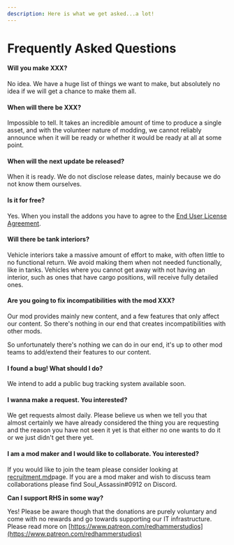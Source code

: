 ```yaml
---
description: Here is what we get asked...a lot!
---
```


# Frequently Asked Questions

#### Will you make XXX?

No idea. We have a huge list of things we want to make, but absolutely no idea if we will get a chance to make them all.

#### When will there be XXX?

Impossible to tell. It takes an incredible amount of time to produce a single asset, and with the volunteer nature of modding, we cannot reliably announce when it will be ready or whether it would be ready at all at some point.

#### When will the next update be released?

When it is ready. We do not disclose release dates, mainly because we do not know them ourselves.

#### Is it for free?

Yes. When you install the addons you have to agree to the [End User License Agreement](arma-reforger/eula.md).

#### Will there be tank interiors?

Vehicle interiors take a massive amount of effort to make, with often little to no functional return. We avoid making them when not needed functionally, like in tanks. Vehicles where you cannot get away with not having an interior, such as ones that have cargo positions, will receive fully detailed ones.

#### Are you going to fix incompatibilities with the mod XXX?

Our mod provides mainly new content, and a few features that only affect our content. So there's nothing in our end that creates incompatibilities with other mods.

So unfortunately there's nothing we can do in our end, it's up to other mod teams to add/extend their features to our content.

#### I found a bug! What should I do?

We intend to add a public bug tracking system available soon.

#### I wanna make a request. You interested?

We get requests almost daily. Please believe us when we tell you that almost certainly we have already considered the thing you are requesting and the reason you have not seen it yet is that either no one wants to do it or we just didn't get there yet.

#### I am a mod maker and I would like to collaborate. You interested?

If you would like to join the team please consider looking at [recruitment.md](recruitment.md "mention")page. If you are a mod maker and wish to discuss team collaborations please find Soul\_Assassin#0912 on Discord.

**Can I support RHS in some way?**

Yes! Please be aware though that the donations are purely voluntary and come with no rewards and go towards supporting our IT infrastructure. Please read more on [https://www.patreon.com/redhammerstudios](https://www.patreon.com/redhammerstudios)

